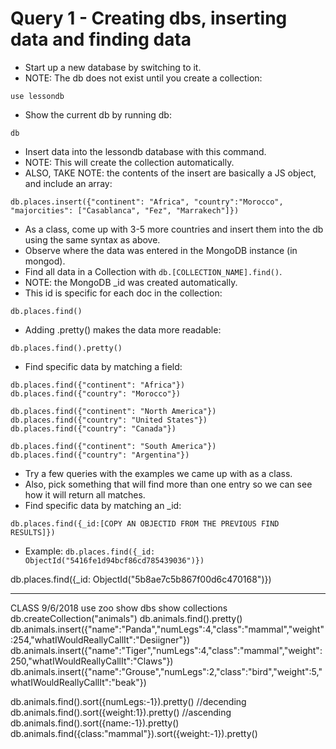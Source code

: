 # Query 1 - Creating dbs, inserting data and finding data
* Start up a new database by switching to it.
* NOTE: The db does not exist until you create a collection:
```
use lessondb
```
* Show the current db by running db:
```
db
```
* Insert data into the lessondb database with this command.
* NOTE: This will create the collection automatically.
* ALSO, TAKE NOTE: the contents of the insert are basically a JS object, and include an array:
```
db.places.insert({"continent": "Africa", "country":"Morocco", "majorcities": ["Casablanca", "Fez", "Marrakech"]})
```
* As a class, come up with 3-5 more countries and insert them into the db using the same syntax as above.
* Observe where the data was entered in the MongoDB instance (in mongod).
* Find all data in a Collection with `db.[COLLECTION_NAME].find()`.
* NOTE: the MongoDB _id was created automatically.
* This id is specific for each doc in the collection:
```
db.places.find()
```
* Adding .pretty() makes the data more readable:
```
db.places.find().pretty()
```
* Find specific data by matching a field:
```
db.places.find({"continent": "Africa"})
db.places.find({"country": "Morocco"})

db.places.find({"continent": "North America"})
db.places.find({"country": "United States"})
db.places.find({"country": "Canada"})

db.places.find({"continent": "South America"})
db.places.find({"country": "Argentina"})
```
* Try a few queries with the examples we came up with as a class.
* Also, pick something that will find more than one entry so we can see how it will return all matches.
* Find specific data by matching an _id:
```
db.places.find({_id:[COPY AN OBJECTID FROM THE PREVIOUS FIND RESULTS]})
```
* Example: `db.places.find({_id: ObjectId("5416fe1d94bcf86cd785439036")})`


db.places.find({_id: ObjectId("5b8ae7c5b867f00d6c470168")})

-----------------------------------------------------------------
CLASS 9/6/2018
use zoo
show dbs
show collections
db.createCollection("animals")
db.animals.find().pretty()
db.animals.insert({"name":"Panda","numLegs":4,"class":"mammal","weight":254,"whatIWouldReallyCallIt":"Desiigner"})
db.animals.insert({"name":"Tiger","numLegs":4,"class":"mammal","weight":250,"whatIWouldReallyCallIt":"Claws"})
db.animals.insert({"name":"Grouse","numLegs":2,"class":"bird","weight":5,"whatIWouldReallyCallIt":"beak"})

db.animals.find().sort({numLegs:-1}).pretty() //decending
db.animals.find().sort({weight:1}).pretty()     //ascending
db.animals.find().sort({name:-1}).pretty()
db.animals.find({class:"mammal"}).sort({weight:-1}).pretty()